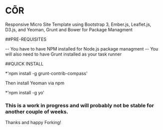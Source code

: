 C&#213;R
====

Responsive Micro Site Template using Bootstrap 3, Ember.js, Leaflet.js, D3.js, and Yeoman, Grunt and Bower for Package Managment

##PRE-REQUISITES

-- You have to have NPM installed for Node.js package managment
-- You will also need to have Grunt installed as your task runner

##QUICK INSTALL

				
*'npm install -g grunt-contrib-compass'
			
Then install Yeoman via npm
				
*'npm install -g yo'

### This is a work in progress and will probably not be stable for another couple of weeks.

Thanks and happy Forking!
